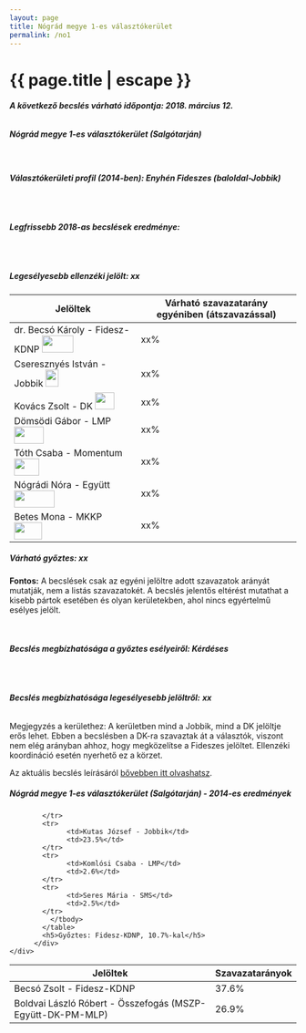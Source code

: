 ```yaml
---
layout: page
title: Nógrád megye 1-es választókerület
permalink: /no1
---
```


<h1 class="page-title">{{ page.title | escape }}</h1>

<div class="section">
    <div class="row">
          <div class="col s12"><h6><span><strong>A következő becslés várható időpontja: 2018. március 12.</strong></span></h6>
		  <h5>Nógrád megye 1-es választókerület (Salgótarján)</h5>
<br/><h6><strong>Választókerületi profil (2014-ben): <span id="profil">Enyhén Fideszes (baloldal-Jobbik)</span></strong></h6>
<br/>
<h6><strong>Legfrissebb 2018-as becslések eredménye:</strong></h6><br/>
			<h5><strong>Legesélyesebb ellenzéki jelölt: <span id="masodik">xx</span><span id="esely2"></span><span></span></strong></h5>
<table class="striped">
              <thead>
                <tr>
                    <th>Jelöltek</th>
                    <th>Várható szavazatarány egyéniben (átszavazással)</th>
                </tr>
              </thead>
              <tbody>
             <tr>
                  <td>dr. Becsó Károly - Fidesz-KDNP <img src="images/fideszkdnp_logo.png" style="width:55px;height:30px;"></td>
				  <td id="id_fidesz">xx%</td>
			</tr>
			<tr><td>Cseresznyés István - Jobbik <img src="images/jobbik_logo.png" style="width:23px;height:30px;"></td><td id="id_jobbik">xx%</td></tr>
<tr>
                  <td>Kovács Zsolt - DK <img src="images/dk_logo.png" style="width:34px;height:30px;"></td>
				  <td id="id_baloldal">xx%</td>
			</tr>
			<tr>
                  <td>Dömsödi Gábor - LMP <img src="images/lmp_logo.png" style="width:52px;height:30px;"></td>
				  <td id="id_lmp">xx%</td>
			</tr>
			<tr>
				  <td>Tóth Csaba - Momentum <img src="images/momentum_logo.png" style="width:44px;height:30px;"></td>
				  <td id="id_momentum">xx%</td>
			</tr>
<tr>
<td>Nógrádi Nóra -  Együtt <img src="images/egyutt_logo2.png" style="width:71px;height:30px;"></td>
<td id="id_egyutt">xx%</td>
</tr>       
<tr>
<td>Betes Mona - MKKP <img src="images/mkkp_logo.png" style="width:49px;height:30px;"></td>
<td id="id_mkkp">xx%</td>
</tr>           
              </tbody>
            </table><h5>Várható győztes: <span id="gyoztes">xx</span><span id="esely"></span><span></span></h5>
			
			
<p><strong>Fontos:</strong> A becslések csak az egyéni jelöltre adott szavazatok arányát mutatják, nem a listás szavazatokét. A becslés jelentős eltérést mutathat a kisebb pártok esetében és olyan kerületekben, ahol nincs egyértelmű esélyes jelölt.</p>
<br/>
			<h6><strong>Becslés megbízhatósága a győztes esélyeiről: Kérdéses</strong> </h6>
<br/><h6><strong>Becslés megbízhatósága legesélyesebb jelöltről:</strong> <strong><span id="biztos_jelolt">xx</span></strong></h6>
<p>Megjegyzés a kerülethez: A kerületben mind a Jobbik, mind a DK jelöltje erős lehet. Ebben a becslésben a DK-ra szavaztak át a választók, viszont nem elég arányban ahhoz, hogy megközelítse a Fideszes jelöltet. Ellenzéki koordináció esetén nyerhető ez a körzet.</p>
<p>Az aktuális becslés leírásáról <a href="../metodologia#0312">bővebben itt olvashatsz</a>.</p>
          </div>
    </div>
</div>

<div class="section">
    <div class="row">
          <div class="col s12">
		  <h5>Nógrád megye 1-es választókerület (Salgótarján) - 2014-es eredmények</h5>
            <table class="striped">
              <thead>
                <tr>
                    <th>Jelöltek</th>
                    <th>Szavazatarányok</th>
                </tr>
              </thead>
              <tbody>
             <tr>
                  <td>Becsó Zsolt - Fidesz-KDNP</td>
				  <td>37.6%</td>
			</tr>
			<tr>
			      <td>Boldvai László Róbert - Összefogás (MSZP-Együtt-DK-PM-MLP)</td>
				  <td>26.9%</td>
			      
			</tr>
			<tr>
			      <td>Kutas József - Jobbik</td>
				  <td>23.5%</td>
			</tr>
			<tr>
				  <td>Komlósi Csaba - LMP</td>
				  <td>2.6%</td>
			</tr>  
            <tr>
				  <td>Seres Mária - SMS</td>
				  <td>2.5%</td>
			</tr> 			
              </tbody>
            </table>
			<h5>Győztes: Fidesz-KDNP, 10.7%-kal</h5>
          </div>
    </div>
</div>
